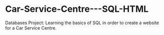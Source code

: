# Car-Service-Centre---SQL-HTML
Databases Project: Learning the basics of SQL in order to create a website for a Car Service Centre.
